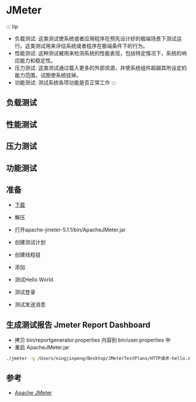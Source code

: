 # JMeter

::: tip

* 负载测试: 这类测试使系统或者应用程序在预先设计好的极端场景下测试运行。这类测试用来评估系统或者程序在极端条件下的行为。
* 性能测试: 这种测试被用来检测系统的性能表现，包括特定情况下，系统的响应能力和稳定性。
* 压力测试: 这类测试通过载入更多的外部资源，并使系统组件超越其所设定的能力范围，试图使系统挂掉。
* 功能测试: 测试系统各项功能是否正常工作
:::

## 负载测试

## 性能测试

## 压力测试

## 功能测试

## 准备

* [下载](https://jmeter.apache.org/download_jmeter.cgi)
* 解压
* 打开apache-jmeter-5.1.1/bin/ApacheJMeter.jar

* 创建测试计划

* 创建线程组

* 添加

* 测试Hello World

* 测试登录

* 测试发送消息

## 生成测试报告 Jmeter Report Dashboard

* 拷贝 bin/reportgenerator.properties 内容到 bin/user.properties 中
* 重启 ApacheJMeter.jar

``` bash
./jmeter -g /Users/ningjinpeng/Desktop/JMeterTestPlans/HTTP请求-hello.csv -o /Users/ningjinpeng/Desktop/JMeterTestPlans/HTMLReports
```

## 参考

* [Apache JMeter](https://jmeter.apache.org/)
